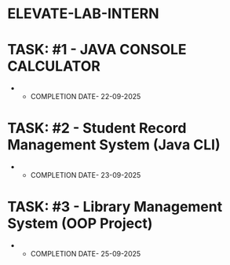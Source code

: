 # ELEVATE-LAB-INTERN

# TASK: #1 - JAVA CONSOLE CALCULATOR
- - COMPLETION DATE- 22-09-2025

# TASK: #2 - Student Record Management System (Java CLI)
- - COMPLETION DATE- 23-09-2025

# TASK: #3 - Library Management System (OOP Project)
- - COMPLETION DATE- 25-09-2025